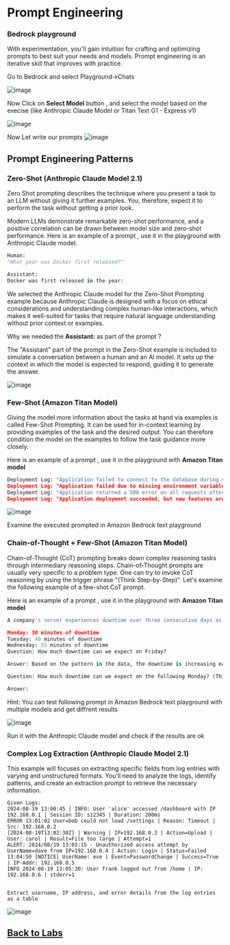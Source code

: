 # Prompt Engineering

### Bedrock playground

With experimentation, you'll gain intuition for crafting and optimizing prompts to best suit your needs and models. Prompt engineering is an iterative skill that improves with practice.


Go to Bedrock and select Playground->Chats

   ![image](prompt_intro/images/playgrounds.png)


Now Click on **Select Model** button , and select the model based on the execise 
(like Anthropic Claude Model or Titan Text G1 - Express v1)

   ![image](prompt_intro/images/playground_select_model.png)


Now Let write our prompts 
   ![image](prompt_intro/images/write_prompt.png)



## Prompt Engineering Patterns

### Zero-Shot (Anthropic Claude Model 2.1)

Zero Shot prompting describes the technique where you present a task to an LLM without giving it further examples. You, therefore, expect it to perform the task without getting a prior look.

Modern LLMs demonstrate remarkable zero-shot performance, and a positive correlation can be drawn between model size and zero-shot performance.
Here is an example of a prompt , use it in the playground with Anthropic Claude model.

```python
Human:
"What year was Docker first released?"

Assistant:
Docker was first released in the year:

```

We selected the Anthropic Claude model for the Zero-Shot Prompting example because Anthropic Claude is designed with a focus on ethical considerations and understanding complex human-like interactions, which makes it well-suited for tasks that require natural language understanding without prior context or examples.

Why we needed the **Assistant:** as part of the prompt ? 

The "Assistant" part of the prompt in the Zero-Shot example is included to simulate a conversation between a human and an AI model. It sets up the context in which the model is expected to respond, guiding it to generate the answer.


![image](prompt_intro/images/prompt1.png)


### Few-Shot (Amazon Titan Model)

Giving the model more information about the tasks at hand via examples is called Few-Shot Prompting. It can be used for in-context learning by providing examples of the task and the desired output. You can therefore condition the model on the examples to follow the task guidance more closely.

Here is an example of a prompt , use it in the playground with **Amazon Titan model**

```python
Deployment Log: "Application failed to connect to the database during startup.”: Issue: Database Connection Error
Deployment Log: "Application failed due to missing environment variables.”: Issue: Configuration Error
Deployment Log: "Application returned a 500 error on all requests after deployment.”: Issue: Server-Side Application Error
Deployment Log: "Application deployment succeeded, but new features are not visible to users.”: Issue:
```

![image](prompt_intro/images/prompt2.png)


Examine the executed prompted in Amazon Bedrock text playground


### Chain-of-Thought + Few-Shot (Amazon Titan Model)

Chain-of-Thought (CoT) prompting breaks down complex reasoning tasks through intermediary reasoning steps. Chain-of-Thought prompts are usually very specific to a problem type. One can try to invoke CoT reasoning by using the trigger phrase "(Think Step-by-Step)". Let's examine the following example of a few-shot CoT prompt.

Here is an example of a prompt , use it in the playground with  **Amazon Titan model**

```python
A company's server experiences downtime over three consecutive days as follows:

Monday: 30 minutes of downtime
Tuesday: 40 minutes of downtime
Wednesday: 55 minutes of downtime
Question: How much downtime can we expect on Friday?

Answer: Based on the pattern in the data, the downtime is increasing each day by 10 minutes on Tuesday and by 15 minutes on Wednesday. If this trend continues, we might expect an increase of 20 minutes on Thursday, resulting in 75 minutes of downtime. Extending this trend, Friday’s downtime could increase by 25 minutes, leading to an estimated downtime of 100 minutes.

Question: How much downtime can we expect on the following Monday? (Think Step-by-Step)

Answer:
```

Hint: You can test following prompt in Amazon Bedrock text playground with multiple models and get diffrent results


![image](prompt_intro/images/prompt3_results.png)


Run it with the Anthropic Claude model and check if the results are ok



### Complex Log Extraction (Anthropic Claude Model 2.1)

This example will focuses on extracting specific fields from log entries with varying and unstructured formats. You'll need to analyze the logs, identify patterns, and create an extraction prompt to retrieve the necessary information.

```plaintext
Given Logs:
2024-08-19 13:00:45 | INFO: User 'alice' accessed /dashboard with IP 192.168.0.1 | Session ID: s12345 | Duration: 200ms
ERROR 13:01:02 User=bob could not load /settings | Reason: Timeout | Src: 192.168.0.2
[2024-08-19T13:02:30Z] | Warning | IP=192.168.0.3 | Action=Upload | User: carol | Result=File too large | Attempt=1
ALERT: 2024/08/19 13:03:15 - Unauthorized access attempt by UserName=dave from IP=192.168.0.4 | Action: Login | Status=Failed
13:04:50 [NOTICE] UserName: eve | Event=PasswordChange | Success=True | IP-Addr: 192.168.0.5
INFO 2024-08-19 13:05:30: User frank logged out from /home | IP: 192.168.0.6 | stderr=1


Extract username, IP address, and error details from the log entries as a table

```

![image](prompt_intro/images/log_extraction.png)


## [Back to Labs](https://github.com/TeraSky-OSS/aws-bedrock-llm-workshop/tree/main?tab=readme-ov-file#labs-overview)

